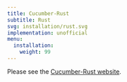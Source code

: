 ```yaml
---
title: Cucumber-Rust
subtitle: Rust
svg: installation/rust.svg
implementation: unofficial
menu:
  installation:
    weight: 99
---
```


Please see the [Cucumber-Rust website](https://github.com/acmcarther/cucumber).

